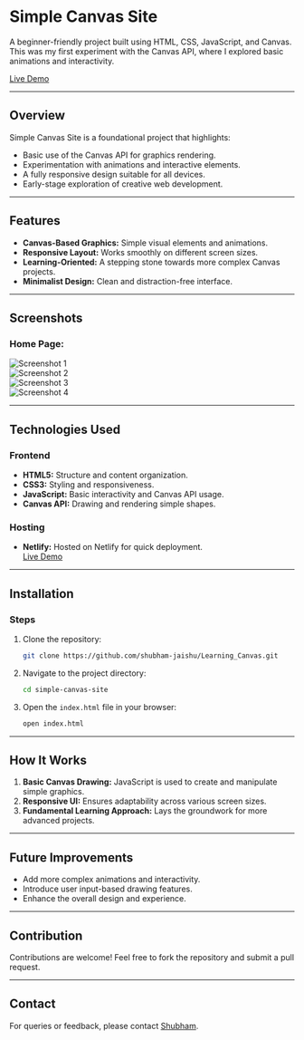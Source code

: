 # Simple Canvas Site  
A beginner-friendly project built using HTML, CSS, JavaScript, and Canvas. This was my first experiment with the Canvas API, where I explored basic animations and interactivity.  

[Live Demo](https://simplecanvassite.netlify.app/)  

---  
## Overview  
Simple Canvas Site is a foundational project that highlights:  
- Basic use of the Canvas API for graphics rendering.  
- Experimentation with animations and interactive elements.  
- A fully responsive design suitable for all devices.  
- Early-stage exploration of creative web development.  

---  
## Features  
- **Canvas-Based Graphics:** Simple visual elements and animations.  
- **Responsive Layout:** Works smoothly on different screen sizes.  
- **Learning-Oriented:** A stepping stone towards more complex Canvas projects.  
- **Minimalist Design:** Clean and distraction-free interface.  

---  
## Screenshots  
### Home Page:  
![Screenshot 1](./Screenshots/ss1.png)  
![Screenshot 2](./Screenshots/ss2.png)  
![Screenshot 3](./Screenshots/ss3.png)  
![Screenshot 4](./Screenshots/ss4.png)  

---  
## Technologies Used  
### Frontend  
- **HTML5:** Structure and content organization.  
- **CSS3:** Styling and responsiveness.  
- **JavaScript:** Basic interactivity and Canvas API usage.  
- **Canvas API:** Drawing and rendering simple shapes.  

### Hosting  
- **Netlify:** Hosted on Netlify for quick deployment.  
[Live Demo](https://simplecanvassite.netlify.app/)  

---  
## Installation

### Steps
1. Clone the repository:
   ```bash
   git clone https://github.com/shubham-jaishu/Learning_Canvas.git
   ```

2. Navigate to the project directory:
   ```bash
   cd simple-canvas-site    

   ```

3. Open the `index.html` file in your browser:
   ```bash
   open index.html
   ```

---

## How It Works
1. **Basic Canvas Drawing:** JavaScript is used to create and manipulate simple graphics.
2. **Responsive UI:** Ensures adaptability across various screen sizes.
3. **Fundamental Learning Approach:** Lays the groundwork for more advanced projects.

---

## Future Improvements
- Add more complex animations and interactivity.
- Introduce user input-based drawing features.
- Enhance the overall design and experience.

---

## Contribution
Contributions are welcome! Feel free to fork the repository and submit a pull request.

---

## Contact
For queries or feedback, please contact [Shubham](mailto:shubhamjaishu@gmail.com).
